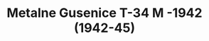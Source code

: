 ---
layout: product
title: "Metalne Gusenice T-34 M -1942 (1942-45)"
price: "3300" 
desc: "N/A"
img_path: "/assets/img/AK683.jpg"
brand: "AK"
available: true
special_offer: false
new: false
soon: false
cat: "070000"
subcat: "070200"
subsubcat: "070203"
sifra: "AK683"
---